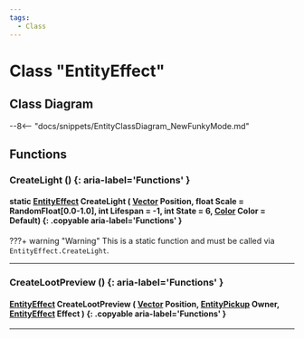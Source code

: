```yaml
---
tags:
  - Class
---
```

# Class "EntityEffect"

## Class Diagram
--8<-- "docs/snippets/EntityClassDiagram_NewFunkyMode.md"
## Functions

### CreateLight () {: aria-label='Functions' }
#### static [EntityEffect](EntityEffect.md) CreateLight ( [Vector](Vector.md) Position, float Scale = RandomFloat[0.0-1.0], int Lifespan = -1, int State = 6, [Color](Color.md) Color = Default) {: .copyable aria-label='Functions' }
???+ warning "Warning"
    This is a static function and must be called via `EntityEffect.CreateLight`.

___
### CreateLootPreview () {: aria-label='Functions' }
#### [EntityEffect](EntityEffect.md) CreateLootPreview ( [Vector](Vector.md) Position, [EntityPickup](EntityPickup.md) Owner, [EntityEffect](EntityEffect.md) Effect ) {: .copyable aria-label='Functions' }

___